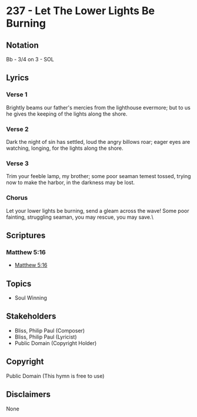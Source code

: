 # 237 - Let The Lower Lights Be Burning

## Notation

Bb - 3/4 on 3 - SOL

## Lyrics

### Verse 1

Brightly beams our father's mercies from the lighthouse evermore; but to us he gives the keeping of the lights along the shore.

### Verse 2

Dark the night of sin has settled, loud the angry billows roar; eager eyes are watching, longing, for the lights along the shore.

### Verse 3

Trim your feeble lamp, my brother; some poor seaman temest tossed, trying now to make the harbor, in the darkness may be lost.

### Chorus

Let your lower lights be burning, send a gleam across the wave! Some poor fainting, struggling seaman, you may rescue, you may save.\


## Scriptures

### Matthew 5:16

- [Matthew 5:16](https://www.biblegateway.com/passage/?search=Matthew%205%3A16)


## Topics

- Soul Winning

## Stakeholders

- Bliss, Philip Paul (Composer)
- Bliss, Philip Paul (Lyricist)
- Public Domain (Copyright Holder)

## Copyright

Public Domain
(This hymn is free to use)

## Disclaimers

None

